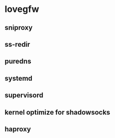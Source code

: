 # lovegfw
## sniproxy
## ss-redir
## puredns
## systemd
## supervisord
## kernel optimize for shadowsocks
## haproxy
## 
